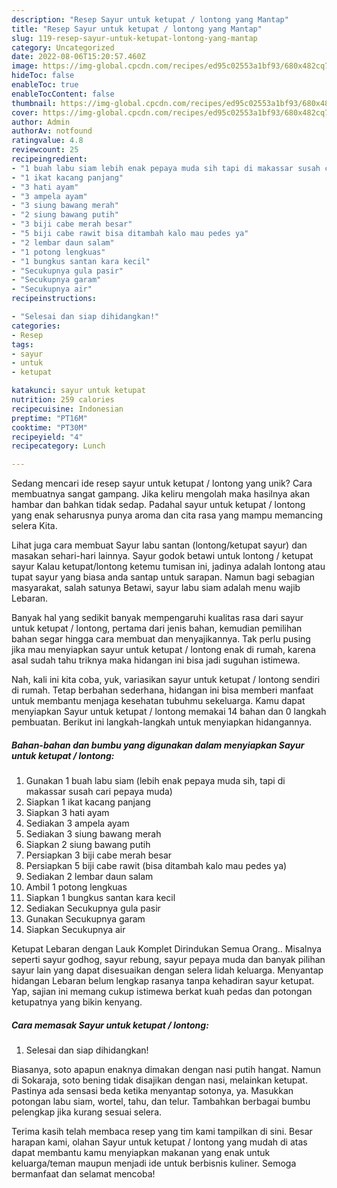 ```yaml
---
description: "Resep Sayur untuk ketupat / lontong yang Mantap"
title: "Resep Sayur untuk ketupat / lontong yang Mantap"
slug: 119-resep-sayur-untuk-ketupat-lontong-yang-mantap
category: Uncategorized
date: 2022-08-06T15:20:57.460Z
image: https://img-global.cpcdn.com/recipes/ed95c02553a1bf93/680x482cq70/sayur-untuk-ketupat-lontong-foto-resep-utama.jpg
hideToc: false
enableToc: true
enableTocContent: false
thumbnail: https://img-global.cpcdn.com/recipes/ed95c02553a1bf93/680x482cq70/sayur-untuk-ketupat-lontong-foto-resep-utama.jpg
cover: https://img-global.cpcdn.com/recipes/ed95c02553a1bf93/680x482cq70/sayur-untuk-ketupat-lontong-foto-resep-utama.jpg
author: Admin
authorAv: notfound
ratingvalue: 4.8
reviewcount: 25
recipeingredient:
- "1 buah labu siam lebih enak pepaya muda sih tapi di makassar susah cari pepaya muda"
- "1 ikat kacang panjang"
- "3 hati ayam"
- "3 ampela ayam"
- "3 siung bawang merah"
- "2 siung bawang putih"
- "3 biji cabe merah besar"
- "5 biji cabe rawit bisa ditambah kalo mau pedes ya"
- "2 lembar daun salam"
- "1 potong lengkuas"
- "1 bungkus santan kara kecil"
- "Secukupnya gula pasir"
- "Secukupnya garam"
- "Secukupnya air"
recipeinstructions:

- "Selesai dan siap dihidangkan!"
categories:
- Resep
tags:
- sayur
- untuk
- ketupat

katakunci: sayur untuk ketupat 
nutrition: 259 calories
recipecuisine: Indonesian
preptime: "PT16M"
cooktime: "PT30M"
recipeyield: "4"
recipecategory: Lunch

---
```





Sedang mencari ide resep sayur untuk ketupat / lontong yang unik? Cara membuatnya sangat gampang. Jika keliru mengolah maka hasilnya akan hambar dan bahkan tidak sedap. Padahal sayur untuk ketupat / lontong yang enak seharusnya punya aroma dan cita rasa yang mampu memancing selera Kita.





Lihat juga cara membuat Sayur labu santan (lontong/ketupat sayur) dan masakan sehari-hari lainnya. Sayur godok betawi untuk lontong / ketupat sayur Kalau ketupat/lontong ketemu tumisan ini, jadinya adalah lontong atau tupat sayur yang biasa anda santap untuk sarapan. Namun bagi sebagian masyarakat, salah satunya Betawi, sayur labu siam adalah menu wajib Lebaran.

Banyak hal yang sedikit banyak mempengaruhi kualitas rasa dari sayur untuk ketupat / lontong, pertama dari jenis bahan, kemudian pemilihan bahan segar hingga cara membuat dan menyajikannya. Tak perlu pusing jika mau menyiapkan sayur untuk ketupat / lontong enak di rumah, karena asal sudah tahu triknya maka hidangan ini bisa jadi suguhan istimewa.






Nah, kali ini kita coba, yuk, variasikan sayur untuk ketupat / lontong sendiri di rumah. Tetap berbahan sederhana, hidangan ini bisa memberi manfaat untuk membantu menjaga kesehatan tubuhmu sekeluarga. Kamu dapat menyiapkan Sayur untuk ketupat / lontong memakai 14 bahan dan 0 langkah pembuatan. Berikut ini langkah-langkah untuk menyiapkan hidangannya.

<!--inarticleads1-->

##### Bahan-bahan dan bumbu yang digunakan dalam menyiapkan Sayur untuk ketupat / lontong:

1. Gunakan 1 buah labu siam (lebih enak pepaya muda sih, tapi di makassar susah cari pepaya muda)
1. Siapkan 1 ikat kacang panjang
1. Siapkan 3 hati ayam
1. Sediakan 3 ampela ayam
1. Sediakan 3 siung bawang merah
1. Siapkan 2 siung bawang putih
1. Persiapkan 3 biji cabe merah besar
1. Persiapkan 5 biji cabe rawit (bisa ditambah kalo mau pedes ya)
1. Sediakan 2 lembar daun salam
1. Ambil 1 potong lengkuas
1. Siapkan 1 bungkus santan kara kecil
1. Sediakan Secukupnya gula pasir
1. Gunakan Secukupnya garam
1. Siapkan Secukupnya air


Ketupat Lebaran dengan Lauk Komplet Dirindukan Semua Orang.. Misalnya seperti sayur godhog, sayur rebung, sayur pepaya muda dan banyak pilihan sayur lain yang dapat disesuaikan dengan selera lidah keluarga. Menyantap hidangan Lebaran belum lengkap rasanya tanpa kehadiran sayur ketupat. Yap, sajian ini memang cukup istimewa berkat kuah pedas dan potongan ketupatnya yang bikin kenyang. 

<!--inarticleads2-->

##### Cara memasak Sayur untuk ketupat / lontong:


1. Selesai dan siap dihidangkan!

Biasanya, soto apapun enaknya dimakan dengan nasi putih hangat. Namun di Sokaraja, soto bening tidak disajikan dengan nasi, melainkan ketupat. Pastinya ada sensasi beda ketika menyantap sotonya, ya. Masukkan potongan labu siam, wortel, tahu, dan telur. Tambahkan berbagai bumbu pelengkap jika kurang sesuai selera. 

Terima kasih telah membaca resep yang tim kami tampilkan di sini. Besar harapan kami, olahan Sayur untuk ketupat / lontong yang mudah di atas dapat membantu kamu menyiapkan makanan yang enak untuk keluarga/teman maupun menjadi ide untuk berbisnis kuliner. Semoga bermanfaat dan selamat mencoba!
